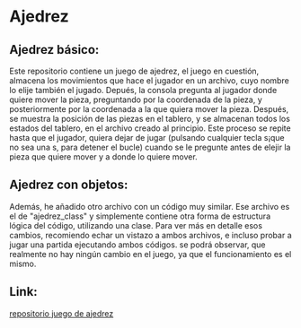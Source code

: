 # Ajedrez

## Ajedrez básico:
Este repositorio contiene un juego de ajedrez, el juego en cuestión, almacena los movimientos que hace el jugador en un archivo, cuyo nombre lo elije también el jugado. Depués, la consola pregunta al jugador donde quiere
mover la pieza, preguntando por la coordenada de la pieza, y posteriormente por la coordenada a la que quiera mover la pieza. Después, se muestra la posición de las piezas en el tablero, y se almacenan todos los estados
del tablero, en el archivo creado al principio. Este proceso se repite hasta que el jugador, quiera dejar de jugar (pulsando cualquier tecla s¡que no sea una s, para detener el bucle) cuando se le pregunte antes de elejir
la pieza que quiere mover y a donde lo quiere mover.

## Ajedrez con objetos:
Además, he añadido otro archivo con un código muy similar. Ese archivo es el de "ajedrez_class" y simplemente contiene otra forma de estructura lógica del código, utilizando una clase. Para ver más en detalle esos cambios,
recomiendo echar un vistazo a ambos archivos, e incluso probar a jugar una partida ejecutando ambos códigos. se podrá observar, que realmente no hay ningún cambio en el juego, ya que el funcionamiento es el mismo.

## Link:
[repositorio juego de ajedrez](https://github.com/Valdi183/Chess_game)
